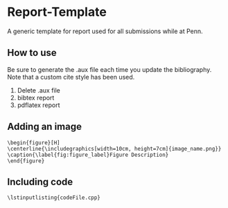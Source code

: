 # Report-Template
A generic template for report used for all submissions while at Penn. 

How to use
----------
Be sure to generate the .aux file each time you update the bibliography. Note that a custom cite style has been used.

1. Delete .aux file 
2. bibtex report
3. pdflatex report


Adding an image 
---------------
```
\begin{figure}[H]
\centerline{\includegraphics[width=10cm, height=7cm]{image_name.png}}
\caption{\label{fig:figure_label}Figure Description}
\end{figure}
```

Including code
--------------
```
\lstinputlisting{codeFile.cpp}
```



